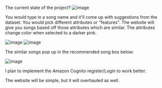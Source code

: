 
The current state of the project? 
![image](https://github.com/user-attachments/assets/11431922-a3cd-425c-a5b5-547adb7e282a)




You would type in a song name and it'll come up with suggestions from the dataset. 
You would pick different attributes or "features". The website will give you songs based off those attributes which are similar.
The attributes change color when selected to a darker pink. 


![image](https://github.com/user-attachments/assets/d6463309-b038-40d7-b1c1-69532608a089)
![image](https://github.com/user-attachments/assets/4265e51a-d51a-4bd1-b710-ebca847e7c38)


The similar songs pop up in the recommended song box below: 

![image](https://github.com/user-attachments/assets/4b7f53cc-221d-4047-ac33-82082b7c7ccd)



I plan to implement the Amazon Cognito register/Login to work better. 

The website will be simple, but it will overhauled as well. 


